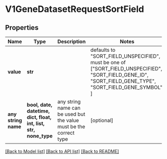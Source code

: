 # V1GeneDatasetRequestSortField


## Properties
Name | Type | Description | Notes
------------ | ------------- | ------------- | -------------
**value** | **str** |  | defaults to "SORT_FIELD_UNSPECIFIED",  must be one of ["SORT_FIELD_UNSPECIFIED", "SORT_FIELD_GENE_ID", "SORT_FIELD_GENE_TYPE", "SORT_FIELD_GENE_SYMBOL", ]
**any string name** | **bool, date, datetime, dict, float, int, list, str, none_type** | any string name can be used but the value must be the correct type | [optional]

[[Back to Model list]](../README.md#documentation-for-models) [[Back to API list]](../README.md#documentation-for-api-endpoints) [[Back to README]](../README.md)


